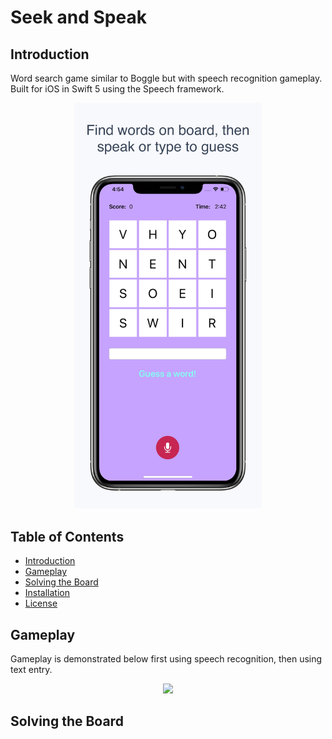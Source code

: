 <h1 align="left">Seek and Speak</h1>

<h2>Introduction</h2>

<p align="left">Word search game similar to Boggle but with speech recognition gameplay. Built for iOS in Swift 5 using the Speech framework.</p>

<p align="center"> <img width="300" src="images/screenshot-main.jpg"> </p>


## Table of Contents 
* [Introduction](#introduction) <br />
* [Gameplay](#gameplay)
* [Solving the Board](#solving-the-board)
* [Installation](#installation)
* [License](#license)

## Gameplay
Gameplay is demonstrated below first using speech recognition, then using text entry.

<p align="center"> <img width="300" src="images/gameplay.gif"> </p>


## Solving the Board



